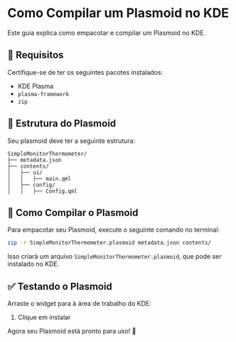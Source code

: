 # Como Compilar um Plasmoid no KDE

Este guia explica como empacotar e compilar um Plasmoid no KDE.

## 📌 Requisitos
Certifique-se de ter os seguintes pacotes instalados:
- KDE Plasma
- `plasma-framework`
- `zip`

## 📂 Estrutura do Plasmoid
Seu plasmoid deve ter a seguinte estrutura:
```
SimpleMonitorThermometer/
├── metadata.json
├── contents/
│   ├── ui/
│   │   ├── main.qml
│   ├── config/
│   │   ├── Config.qml
```

## 🚀 Como Compilar o Plasmoid
Para empacotar seu Plasmoid, execute o seguinte comando no terminal:
```sh
zip -r SimpleMonitorThermometer.plasmoid metadata.json contents/
```
Isso criará um arquivo `SimpleMonitorThermometer.plasmoid`, que pode ser instalado no KDE.

## ✅ Testando o Plasmoid
Arraste o widget para à área de trabalho do KDE:
1. Clique em instalar

Agora seu Plasmoid está pronto para uso! 🎉

